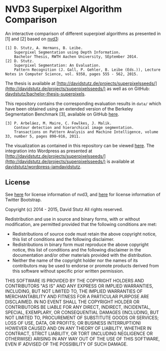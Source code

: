 # NVD3 Superpixel Algorithm Comparison

An interactive comparison of different superpixel algorithms as presented in [1] and [2] based on [nvd3](http://nvd3.org/):

    [1] D. Stutz, A. Hermans, B. Leibe.
        Superpixel Segmentation using Depth Information.
        Bachelor Thesis, RWTH Aachen University, SEptember 2014.
	[2] D. Stutz.
		Superpixel Segmentation: An Evaluation.
		Pattern Recognition (J. Gall, P. Gehler, B. Leibe (Eds.)), Lecture Notes in Computer Science, vol. 9358, pages 555 - 562, 2015.

The thesis is available at [http://davidstutz.de/projects/superpixelsseeds/](http://davidstutz.de/projects/superpixelsseeds/) as well as on GitHub: [davdstutz/bachelor-thesis-superpixels](https://github.com/davidstutz/bachelor-thesis-superpixels).

This repository contains the corresponding evaluation results in `data/` which have been obtained using an extended version of the Berkeley Segmentation Benchmark [3], available on GitHub [here](https://github.com/davidstutz/extended-berkeley-segmentation-benchmark).

    [3] P. Arbeláez, M. Maire, C. Fowlkes, J. Malik.
        Contour detection and hierarchical image segmentation.
        Transactions on Pattern Analysis and Machine Intelligence, volume 33, number 5, pages 898–916, 2011.

The visualization as contained in this repository can be viewed [here](http://davidstutz.github.io/nvd3-superpixel-comparison/). The integration into Wordpress as presented at [http://davidstutz.de/projects/superpixelsseeds/](http://davidstutz.de/projects/superpixelsseeds/) is available at [davidstutz/wordpress-iamdavidstutz](https://github.com/davidstutz/wordpress-iamdavidstutz).

## License

See [here](https://github.com/novus/nvd3) for license information of nvd3, and [here](https://github.com/twbs/bootstrap) for license information of Twitter Bootstrap.

Copyright (c) 2014 - 2015, David Stutz All rights reserved.

Redistribution and use in source and binary forms, with or without modification, are permitted provided that the following conditions are met:

* Redistributions of source code must retain the above copyright notice, this list of conditions and the following disclaimer.
* Redistributions in binary form must reproduce the above copyright notice, this list of conditions and the following disclaimer in the documentation and/or other materials provided with the distribution.
* Neither the name of the copyright holder nor the names of its contributors may be used to endorse or promote products derived from this software without specific prior written permission.

THIS SOFTWARE IS PROVIDED BY THE COPYRIGHT HOLDERS AND CONTRIBUTORS "AS IS" AND ANY EXPRESS OR IMPLIED WARRANTIES, INCLUDING, BUT NOT LIMITED TO, THE IMPLIED WARRANTIES OF MERCHANTABILITY AND FITNESS FOR A PARTICULAR PURPOSE ARE DISCLAIMED. IN NO EVENT SHALL THE COPYRIGHT HOLDER OR CONTRIBUTORS BE LIABLE FOR ANY DIRECT, INDIRECT, INCIDENTAL, SPECIAL, EXEMPLARY, OR CONSEQUENTIAL DAMAGES (INCLUDING, BUT NOT LIMITED TO, PROCUREMENT OF SUBSTITUTE GOODS OR SERVICES; LOSS OF USE, DATA, OR PROFITS; OR BUSINESS INTERRUPTION) HOWEVER CAUSED AND ON ANY THEORY OF LIABILITY, WHETHER IN CONTRACT, STRICT LIABILITY, OR TORT (INCLUDING NEGLIGENCE OR OTHERWISE) ARISING IN ANY WAY OUT OF THE USE OF THIS SOFTWARE, EVEN IF ADVISED OF THE POSSIBILITY OF SUCH DAMAGE.
